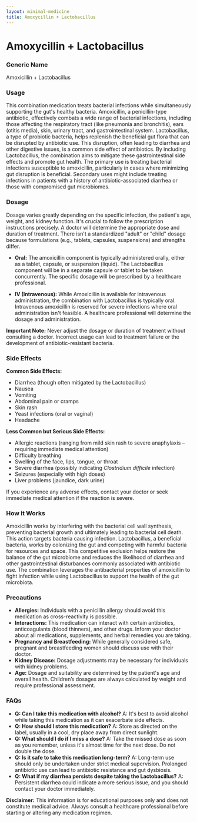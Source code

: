 ```yaml
---
layout: minimal-medicine
title: Amoxycillin + Lactobacillus
---
```


# Amoxycillin + Lactobacillus
### Generic Name
Amoxicillin + Lactobacillus

### Usage

This combination medication treats bacterial infections while simultaneously supporting the gut's healthy bacteria.  Amoxicillin, a penicillin-type antibiotic, effectively combats a wide range of bacterial infections, including those affecting the respiratory tract (like pneumonia and bronchitis), ears (otitis media), skin, urinary tract, and gastrointestinal system.  Lactobacillus, a type of probiotic bacteria, helps replenish the beneficial gut flora that can be disrupted by antibiotic use.  This disruption, often leading to diarrhea and other digestive issues, is a common side effect of antibiotics.  By including Lactobacillus, the combination aims to mitigate these gastrointestinal side effects and promote gut health.  The primary use is treating bacterial infections susceptible to amoxicillin, particularly in cases where minimizing gut disruption is beneficial.  Secondary uses might include treating infections in patients with a history of antibiotic-associated diarrhea or those with compromised gut microbiomes.

### Dosage

Dosage varies greatly depending on the specific infection, the patient's age, weight, and kidney function.  It's crucial to follow the prescription instructions precisely.  A doctor will determine the appropriate dose and duration of treatment.  There isn't a standardized "adult" or "child" dosage because formulations (e.g., tablets, capsules, suspensions) and strengths differ.  

* **Oral:**  The amoxicillin component is typically administered orally, either as a tablet, capsule, or suspension (liquid). The Lactobacillus component will be in a separate capsule or tablet to be taken concurrently. The specific dosage will be prescribed by a healthcare professional.

* **IV (Intravenous):** While Amoxicillin is available for intravenous administration, the combination with Lactobacillus is typically oral. Intravenous amoxicillin is reserved for severe infections where oral administration isn't feasible.  A healthcare professional will determine the dosage and administration.

**Important Note:** Never adjust the dosage or duration of treatment without consulting a doctor.  Incorrect usage can lead to treatment failure or the development of antibiotic-resistant bacteria.

### Side Effects

**Common Side Effects:**

* Diarrhea (though often mitigated by the Lactobacillus)
* Nausea
* Vomiting
* Abdominal pain or cramps
* Skin rash
* Yeast infections (oral or vaginal)
* Headache

**Less Common but Serious Side Effects:**

* Allergic reactions (ranging from mild skin rash to severe anaphylaxis – requiring immediate medical attention)
* Difficulty breathing
* Swelling of the face, lips, tongue, or throat
* Severe diarrhea (possibly indicating *Clostridium difficile* infection)
* Seizures (especially with high doses)
* Liver problems (jaundice, dark urine)


If you experience any adverse effects, contact your doctor or seek immediate medical attention if the reaction is severe.

### How it Works

Amoxicillin works by interfering with the bacterial cell wall synthesis, preventing bacterial growth and ultimately leading to bacterial cell death.  This action targets bacteria causing infection.  Lactobacillus, a beneficial bacteria, works by colonizing the gut and competing with harmful bacteria for resources and space. This competitive exclusion helps restore the balance of the gut microbiome and reduces the likelihood of diarrhea and other gastrointestinal disturbances commonly associated with antibiotic use. The combination leverages the antibacterial properties of amoxicillin to fight infection while using Lactobacillus to support the health of the gut microbiota.

### Precautions

* **Allergies:**  Individuals with a penicillin allergy should avoid this medication as cross-reactivity is possible.
* **Interactions:** This medication can interact with certain antibiotics, anticoagulants (blood thinners), and other drugs.  Inform your doctor about all medications, supplements, and herbal remedies you are taking.
* **Pregnancy and Breastfeeding:** While generally considered safe, pregnant and breastfeeding women should discuss use with their doctor.
* **Kidney Disease:** Dosage adjustments may be necessary for individuals with kidney problems.
* **Age:**  Dosage and suitability are determined by the patient's age and overall health. Children’s dosages are always calculated by weight and require professional assessment.

### FAQs

* **Q: Can I take this medication with alcohol?** A:  It's best to avoid alcohol while taking this medication as it can exacerbate side effects.
* **Q: How should I store this medication?** A: Store as directed on the label, usually in a cool, dry place away from direct sunlight.
* **Q: What should I do if I miss a dose?** A: Take the missed dose as soon as you remember, unless it's almost time for the next dose. Do not double the dose.
* **Q:  Is it safe to take this medication long-term?** A:  Long-term use should only be undertaken under strict medical supervision.  Prolonged antibiotic use can lead to antibiotic resistance and gut dysbiosis.
* **Q: What if my diarrhea persists despite taking the Lactobacillus?** A: Persistent diarrhea could indicate a more serious issue, and you should contact your doctor immediately.


**Disclaimer:** This information is for educational purposes only and does not constitute medical advice.  Always consult a healthcare professional before starting or altering any medication regimen.
